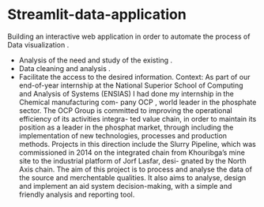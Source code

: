 # Streamlit-data-application
Building an interactive web application in order to automate the process of Data visualization .
- Analysis of the need and study of the existing .
- Data cleaning and analysis . 
- Facilitate the access to the desired information.
Context:
            As part of our end-of-year internship at the National Superior School of Computing and
            Analysis of Systems (ENSIAS) I had done my internship in the Chemical manufacturing com-
            pany OCP , world leader in the phosphate sector.
            The OCP Group is committed to improving the operational efficiency of its activities integra-
            ted value chain, in order to maintain its position as a leader in the phosphat market, through
            including the implementation of new technologies, processes and production methods.
            Projects in this direction include the Slurry Pipeline, which was commissioned in 2014 on
            the integrated chain from Khouribga’s mine site to the industrial platform of Jorf Lasfar, desi-
            gnated by the North Axis chain.
            The aim of this project is to process and analyse the data of the source and merchentable
            qualities. It also aims to analyse, design and implement an aid system decision-making, with a
            simple and friendly analysis and reporting tool.
            
            
